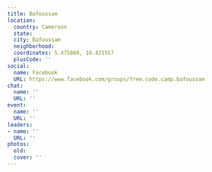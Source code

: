 ```yaml
---
title: Bafoussam
location:
  country: Cameroon
  state: 
  city: Bafoussam
  neighborhood: 
  coordinates: 5.475808, 10.421557
  plusCode: ''
social:
  name: Facebook
  URL: https://www.facebook.com/groups/free.code.camp.bafoussam
chat:
  name: ''
  URL: ''
event:
  name: ''
  URL: ''
leaders:
- name: ''
  URL: ''
photos:
  old: 
  cover: ''
---
```

